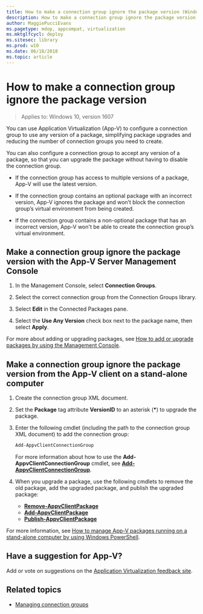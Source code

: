 ```yaml
---
title: How to make a connection group ignore the package version (Windows 10)
description: How to make a connection group ignore the package version.
author: MaggiePucciEvans
ms.pagetype: mdop, appcompat, virtualization
ms.mktglfcycl: deploy
ms.sitesec: library
ms.prod: w10
ms.date: 06/18/2018
ms.topic: article
---
```

# How to make a connection group ignore the package version

> Applies to: Windows 10, version 1607

You can use Application Virtualization (App-V) to configure a connection group to use any version of a package, simplifying package upgrades and reducing the number of connection groups you need to create.

You can also configure a connection group to accept any version of a package, so that you can upgrade the package without having to disable the connection group.

- If the connection group has access to multiple versions of a package, App-V will use the latest version.

- If the connection group contains an optional package with an incorrect version, App-V ignores the package and won’t block the connection group’s virtual environment from being created.

- If the connection group contains a non-optional package that has an incorrect version, App-V won't be able to create the connection group’s virtual environment.

## Make a connection group ignore the package version with the App-V Server Management Console

1. In the Management Console, select **Connection Groups**.

2. Select the correct connection group from the Connection Groups library.

3. Select **Edit** in the Connected Packages pane.

4. Select the **Use Any Version** check box next to the package name, then select **Apply**.

For more about adding or upgrading packages, see [How to add or upgrade packages by using the Management Console](appv-add-or-upgrade-packages-with-the-management-console.md).

## Make a connection group ignore the package version from the App-V client on a stand-alone computer

1. Create the connection group XML document.

2. Set the **Package** tag attribute **VersionID** to an asterisk (<strong>*</strong>) to upgrade the package.

3. Enter the following cmdlet (including the path to the connection group XML document) to add the connection group:

    ```PowerShell
    Add-AppvClientConnectionGroup
    ```

    For more information about how to use the **Add-AppvClientConnectionGroup** cmdlet, see [**Add-AppvClientConnectionGroup**](https://docs.microsoft.com/powershell/module/appvclient/add-appvclientconnectiongroup?view=win10-ps).

4. When you upgrade a package, use the following cmdlets to remove the old package, add the upgraded package, and publish the upgraded package:

    - [**Remove-AppvClientPackage**](https://docs.microsoft.com/powershell/module/appvclient/remove-appvclientpackage?view=win10-ps)
    - [**Add-AppvClientPackage**](https://docs.microsoft.com/powershell/module/appvclient/add-appvclientpackage?view=win10-ps)
    - [**Publish-AppvClientPackage**](https://docs.microsoft.com/powershell/module/appvclient/publish-appvclientpackage?view=win10-ps)

For more information, see [How to manage App-V packages running on a stand-alone computer by using Windows PowerShell](appv-manage-appv-packages-running-on-a-stand-alone-computer-with-powershell.md).

## Have a suggestion for App-V?

Add or vote on suggestions on the [Application Virtualization feedback site](https://appv.uservoice.com/forums/280448-microsoft-application-virtualization).

## Related topics

- [Managing connection groups](appv-managing-connection-groups.md)